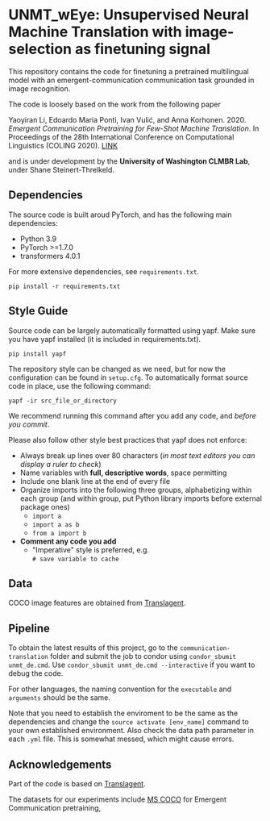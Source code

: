 # UNMT_wEye: Unsupervised Neural Machine Translation with image-selection as finetuning signal
This repository contains the code for finetuning a pretrained multilingual model
with an emergent-communication communication task grounded in image recognition.

The code is loosely based on the work from the following paper

Yaoyiran Li, Edoardo Maria Ponti, Ivan Vulić, and Anna Korhonen. 2020. 
*Emergent Communication Pretraining for Few-Shot Machine Translation*. In
Proceedings of the 28th International Conference on Computational Linguistics
(COLING 2020). [LINK](https://www.aclweb.org/anthology/2020.coling-main.416.pdf)

and is under development by the **University of Washington CLMBR Lab**, under
Shane Steinert-Threlkeld.

## Dependencies
The source code is built aroud PyTorch, and has the following main dependencies:

- Python 3.9
- PyTorch >=1.7.0
- transformers 4.0.1

For more extensive dependencies, see `requirements.txt`.

    pip install -r requirements.txt

## Style Guide
Source code can be largely automatically formatted using yapf. Make sure you
have yapf installed (it is included in requirements.txt).

    pip install yapf

The repository style can be changed as we need, but for now the configuration
can be found in `setup.cfg`. To automatically format source code in place, use
the following command:

    yapf -ir src_file_or_directory

We recommend running this command after you add any code, and *before you
commit*.

Please also follow other style best practices that yapf does not enforce:

- Always break up lines over 80 characters (*in most text editors you can
display a ruler to check*)
- Name variables with **full, descriptive words**, space permitting
- Include one blank line at the end of every file
- Organize imports into the following three groups, alphabetizing within each
group (and within group, put Python library imports before external package
ones)
    - `import a`
    - `import a as b`
    - `from a import b`
- **Comment any code you add**
    - "Imperative" style is preferred, e.g.\
    `# save variable to cache`

## Data
COCO image features are obtained from [Translagent](https://github.com/facebookresearch/translagent).

## Pipeline
To obtain the latest results of this project, go to the `communication-translation` folder and 
submit the job to condor using `condor_sbumit unmt_de.cmd`. Use `condor_sbumit unmt_de.cmd --interactive`
if you want to debug the code.

For other languages, the naming convention for the `executable` and `arguments` should be the same.

Note that you need to establish the enviroment to be the same as the dependencies and change the `source activate [env_name]` command to your own established environment. Also check the data path parameter in 
each `.yml` file. This is somewhat messed, which might cause errors.


## Acknowledgements
Part of the code is based on 
[Translagent](https://github.com/facebookresearch/translagent). 

The datasets for our experiments include [MS COCO](http://cocodataset.org/#home)
for Emergent Communication pretraining, 
